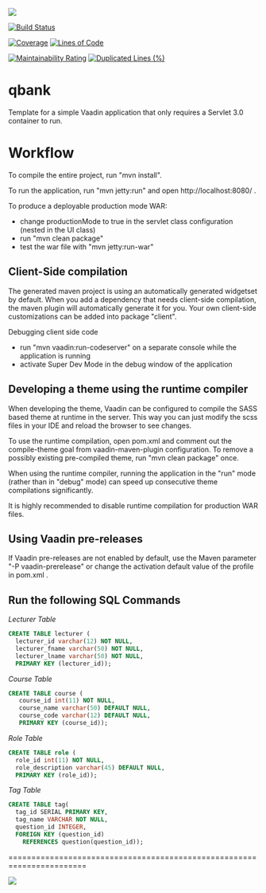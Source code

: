
![](https://github.com/Proud-Sachinda/Segfault/blob/master/Extra%20Resources/images/Logo.PNG) 


[![Build Status](https://travis-ci.org/Proud-Sachinda/Segfault.svg?branch=master)](https://travis-ci.org/Proud-Sachinda/Segfault)


[![Coverage](https://sonarcloud.io/api/project_badges/measure?project=com%3Aqbank&metric=coverage)](https://sonarcloud.io/dashboard?id=com%3Aqbank)
[![Lines of Code](https://sonarcloud.io/api/project_badges/measure?project=com%3Aqbank&metric=ncloc)](https://sonarcloud.io/dashboard?id=com%3Aqbank)

[![Maintainability Rating](https://sonarcloud.io/api/project_badges/measure?project=com%3Aqbank&metric=sqale_rating)](https://sonarcloud.io/dashboard?id=com%3Aqbank)
[![Duplicated Lines (%)](https://sonarcloud.io/api/project_badges/measure?project=com%3Aqbank&metric=duplicated_lines_density)](https://sonarcloud.io/dashboard?id=com%3Aqbank)



qbank
==============

Template for a simple Vaadin application that only requires a Servlet 3.0 container to run.


Workflow
========

To compile the entire project, run "mvn install".

To run the application, run "mvn jetty:run" and open http://localhost:8080/ .

To produce a deployable production mode WAR:
- change productionMode to true in the servlet class configuration (nested in the UI class)
- run "mvn clean package"
- test the war file with "mvn jetty:run-war"

Client-Side compilation
-------------------------

The generated maven project is using an automatically generated widgetset by default. 
When you add a dependency that needs client-side compilation, the maven plugin will 
automatically generate it for you. Your own client-side customizations can be added into
package "client".

Debugging client side code
  - run "mvn vaadin:run-codeserver" on a separate console while the application is running
  - activate Super Dev Mode in the debug window of the application

Developing a theme using the runtime compiler
-------------------------

When developing the theme, Vaadin can be configured to compile the SASS based
theme at runtime in the server. This way you can just modify the scss files in
your IDE and reload the browser to see changes.

To use the runtime compilation, open pom.xml and comment out the compile-theme 
goal from vaadin-maven-plugin configuration. To remove a possibly existing 
pre-compiled theme, run "mvn clean package" once.

When using the runtime compiler, running the application in the "run" mode 
(rather than in "debug" mode) can speed up consecutive theme compilations
significantly.

It is highly recommended to disable runtime compilation for production WAR files.

Using Vaadin pre-releases
-------------------------

If Vaadin pre-releases are not enabled by default, use the Maven parameter
"-P vaadin-prerelease" or change the activation default value of the profile in pom.xml .

Run the following SQL Commands
----------------------------
*Lecturer Table*
```sql
CREATE TABLE lecturer (
  lecturer_id varchar(12) NOT NULL,
  lecturer_fname varchar(50) NOT NULL,
  lecturer_lname varchar(50) NOT NULL,
  PRIMARY KEY (lecturer_id));
```
*Course Table*
```sql
CREATE TABLE course (
   course_id int(11) NOT NULL,
   course_name varchar(50) DEFAULT NULL,
   course_code varchar(12) DEFAULT NULL,
   PRIMARY KEY (course_id));
 ```
*Role Table*
```sql
CREATE TABLE role (
  role_id int(11) NOT NULL,
  role_description varchar(45) DEFAULT NULL,
  PRIMARY KEY (role_id));
```
*Tag Table*
```sql
CREATE TABLE tag(
  tag_id SERIAL PRIMARY KEY,
  tag_name VARCHAR NOT NULL,
  question_id INTEGER,
  FOREIGN KEY (question_id)
    REFERENCES question(question_id));
```

=======================================================================


![](https://github.com/Proud-Sachinda/Segfault/blob/master/Extra%20Resources/images/logo1.PNG)

